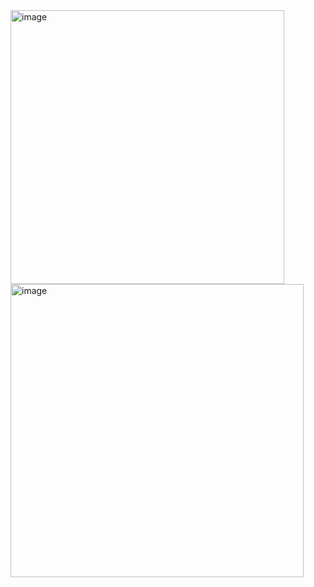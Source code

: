 <img width="438" alt="image" src="https://user-images.githubusercontent.com/40928887/112750464-55901000-8ffb-11eb-9807-2d208a5fc632.png">

<img width="469" alt="image" src="https://user-images.githubusercontent.com/40928887/112751396-6727e680-9000-11eb-8a18-27561664f8dd.png">

